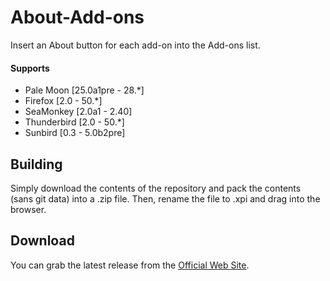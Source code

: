 # About-Add-ons
Insert an About button for each add-on into the Add-ons list.

#### Supports
 * Pale Moon [25.0a1pre - 28.*]
 * Firefox [2.0 - 50.*]
 * SeaMonkey [2.0a1 - 2.40]
 * Thunderbird [2.0 - 50.*]
 * Sunbird [0.3 - 5.0b2pre]

## Building
Simply download the contents of the repository and pack the contents (sans git data) into a .zip file. Then, rename the file to .xpi and drag into the browser.

## Download
You can grab the latest release from the [Official Web Site](//realityripple.com/Software/Mozilla-Extensions/About-Add-ons/).
